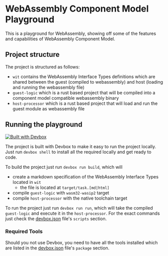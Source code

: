 # WebAssembly Component Model Playground

This is a playground for WebAssembly, showing off some of the features and capabilities of WebAssembly Component Model.

## Project structure

The project is structured as follows:
* `wit` contains the WebAssembly Interface Types definitions which are shared between the guest (compiled to webassembly) and host (loading and running the webassembly file)
* `guest-logic` which is a rust based project that will be compiled into a component model compatible webassembly binary
* `host-processor` which is a rust based project that will load and run the guest module as webassembly file

## Running the playground

[![Built with Devbox](https://www.jetify.com/img/devbox/shield_galaxy.svg)](https://www.jetify.com/devbox/docs/contributor-quickstart/)

The project is built with Devbox to make it easy to run the project locally.
Just run `devbox shell` to install all the required locally and get ready to code.

To build the project just run `devbox run build`, which will
* create a markdown specification of the WebAssembly Interface Types located in `wit`
  * the file is located at `target/task.[md|html]`
* compile `guest-logic` with `wasm32-wasip2` target
* compile `host-processor` with the native toolchain target

To run the project just run `devbox run run`, which will take the compiled `guest-logic` and execute it in the `host-processor`.
For the exact commands just check the [devbox.json](/devbox.json) file's `scripts` section.

### Required Tools

Should you not use Devbox, you need to have all the tools installed which are listed in the [devbox.json](/devbox.json) file's `package` section.
